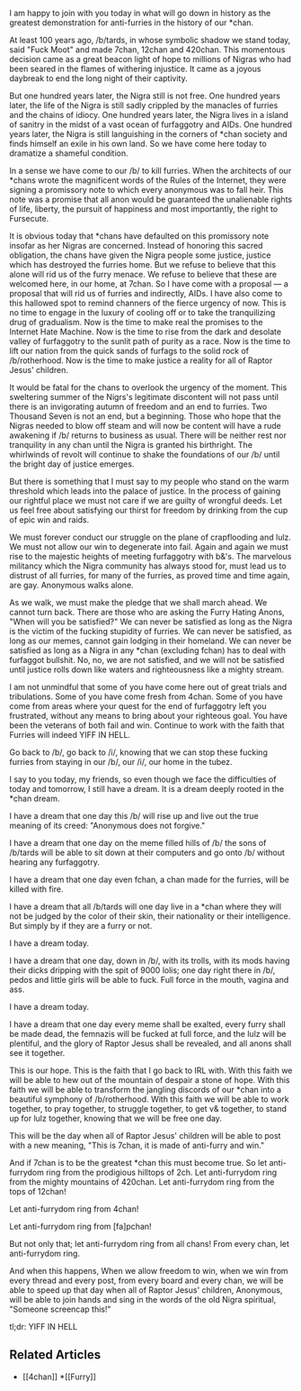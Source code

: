 I am happy to join with you today in what will go down in history as the greatest demonstration for anti-furries in the history of our *chan.

At least 100 years ago, /b/tards, in whose symbolic shadow we stand today, said "Fuck Moot" and made 7chan, 12chan and 420chan. This momentous decision came as a great beacon light of hope to millions of Nigras who had been seared in the flames of withering injustice. It came as a joyous daybreak to end the long night of their captivity.

But one hundred years later, the Nigra still is not free. One hundred years later, the life of the Nigra is still sadly crippled by the manacles of furries and the chains of idiocy. One hundred years later, the Nigra lives in a island of sanitry in the midst of a vast ocean of furfaggotry and AIDs. One hundred years later, the Nigra is still languishing in the corners of *chan society and finds himself an exile in his own land. So we have come here today to dramatize a shameful condition.

In a sense we have come to our /b/ to kill furries. When the architects of our *chans wrote the magnificent words of the Rules of the Internet, they were signing a promissory note to which every anonymous was to fall heir. This note was a promise that all anon would be guaranteed the unalienable rights of life, liberty, the pursuit of happiness and most importantly, the right to Fursecute.

It is obvious today that *chans have defaulted on this promissory note insofar as her Nigras are concerned. Instead of honoring this sacred obligation, the chans have given the Nigra people some justice, justice which has destroyed the furries home. But we refuse to believe that this alone will rid us of the furry menace. We refuse to believe that these are welcomed here, in our home, at 7chan. So I have come with a proposal — a proposal that will rid us of furries and indirectly, AIDs. I have also come to this hallowed spot to remind channers of the fierce urgency of now. This is no time to engage in the luxury of cooling off or to take the tranquilizing drug of gradualism. Now is the time to make real the promises to the Internet Hate Machine. Now is the time to rise from the dark and desolate valley of furfaggotry to the sunlit path of purity as a race. Now is the time to lift our nation from the quick sands of furfags to the solid rock of /b/rotherhood. Now is the time to make justice a reality for all of Raptor Jesus' children.

It would be fatal for the chans to overlook the urgency of the moment. This sweltering summer of the Nigrs's legitimate discontent will not pass until there is an invigorating autumn of freedom and an end to furries. Two Thousand Seven is not an end, but a beginning. Those who hope that the Nigras needed to blow off steam and will now be content will have a rude awakening if /b/ returns to business as usual. There will be neither rest nor tranquility in any chan until the Nigra is granted his birthright. The whirlwinds of revolt will continue to shake the foundations of our /b/ until the bright day of justice emerges.

But there is something that I must say to my people who stand on the warm threshold which leads into the palace of justice. In the process of gaining our rightful place we must not care if we are guilty of wrongful deeds. Let us feel free about satisfying our thirst for freedom by drinking from the cup of epic win and raids.

We must forever conduct our struggle on the plane of crapflooding and lulz. We must not allow our win to degenerate into fail. Again and again we must rise to the majestic heights of meeting furfaggotry with b&'s. The marvelous militancy which the Nigra community has always stood for, must lead us to distrust of all furries, for many of the furries, as proved time and time again, are gay. Anonymous walks alone.

As we walk, we must make the pledge that we shall march ahead. We cannot turn back. There are those who are asking the Furry Hating Anons, "When will you be satisfied?" We can never be satisfied as long as the Nigra is the victim of the fucking stupidity of furries. We can never be satisfied, as long as our memes, cannot gain lodging in their homeland. We can never be satisfied as long as a Nigra in any *chan (excluding fchan) has to deal with furfaggot bullshit. No, no, we are not satisfied, and we will not be satisfied until justice rolls down like waters and righteousness like a mighty stream.

I am not unmindful that some of you have come here out of great trials and tribulations. Some of you have come fresh from 4chan. Some of you have come from areas where your quest for the end of furfaggotry left you frustrated, without any means to bring about your righteous goal. You have been the veterans of both fail and win. Continue to work with the faith that Furries will indeed YIFF IN HELL.

Go back to /b/, go back to /i/, knowing that we can stop these fucking furries from staying in our /b/, our /i/, our home in the tubez.

I say to you today, my friends, so even though we face the difficulties of today and tomorrow, I still have a dream. It is a dream deeply rooted in the *chan dream.

I have a dream that one day this /b/ will rise up and live out the true meaning of its creed: "Anonymous does not forgive."

I have a dream that one day on the meme filled hills of /b/ the sons of /b/tards will be able to sit down at their computers and go onto /b/ without hearing any furfaggotry.

I have a dream that one day even fchan, a chan made for the furries, will be killed with fire.

I have a dream that all /b/tards will one day live in a *chan where they will not be judged by the color of their skin, their nationality or their intelligence. But simply by if they are a furry or not.

I have a dream today.

I have a dream that one day, down in /b/, with its trolls, with its mods having their dicks dripping with the spit of 9000 lolis; one day right there in /b/, pedos and little girls will be able to fuck. Full force in the mouth, vagina and ass.

I have a dream today.

I have a dream that one day every meme shall be exalted, every furry shall be made dead, the femnazis will be fucked at full force, and the lulz will be plentiful, and the glory of Raptor Jesus shall be revealed, and all anons shall see it together.

This is our hope. This is the faith that I go back to IRL with. With this faith we will be able to hew out of the mountain of despair a stone of hope. With this faith we will be able to transform the jangling discords of our *chan into a beautiful symphony of /b/rotherhood. With this faith we will be able to work together, to pray together, to struggle together, to get v& together, to stand up for lulz together, knowing that we will be free one day.

This will be the day when all of Raptor Jesus' children will be able to post with a new meaning, "This is 7chan, it is made of anti-furry and win."

And if 7chan is to be the greatest *chan this must become true. So let anti-furrydom ring from the prodigious hilltops of 2ch. Let anti-furrydom ring from the mighty mountains of 420chan. Let anti-furrydom ring from the tops of 12chan!

Let anti-furrydom ring from 4chan!

Let anti-furrydom ring from [fa]pchan!

But not only that; let anti-furrydom ring from all chans! From every chan, let anti-furrydom ring.

And when this happens, When we allow freedom to win, when we win from every thread and every post, from every board and every chan, we will be able to speed up that day when all of Raptor Jesus' children, Anonymous, will be able to join hands and sing in the words of the old Nigra spiritual, "Someone screencap this!"

tl;dr: YIFF IN HELL

## Related Articles ##

* [[4chan]]
*[[Furry]]
